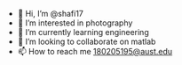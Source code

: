 - 👋 Hi, I’m @shafi17
- 👀 I’m interested in photography
- 🌱 I’m currently learning engineering
- 💞️ I’m looking to collaborate on matlab
- 📫 How to reach me 180205195@aust.edu

<!---
shafi17/shafi17 is a ✨ special ✨ repository because its `README.md` (this file) appears on your GitHub profile.
You can click the Preview link to take a look at your changes.
--->
